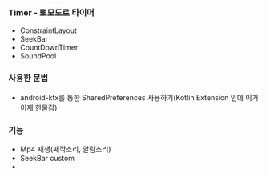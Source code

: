 ### Timer - 뽀모도로 타이머

+ ConstraintLayout
+ SeekBar
+ CountDownTimer
+ SoundPool

### 사용한 문법
+ android-ktx를 통한 SharedPreferences 사용하기(Kotlin Extension 인데 이거 이제 한물감)

### 기능
+ Mp4 재생(째깍소리, 알람소리)
+ SeekBar custom
+
